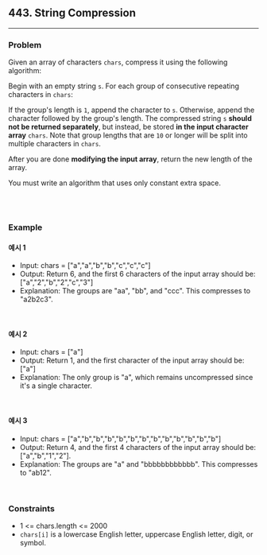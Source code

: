 ## 443. String Compression
---
### Problem
Given an array of characters `chars`, compress it using the following algorithm:

Begin with an empty string `s`. For each group of consecutive repeating characters in `chars`:

If the group's length is `1`, append the character to `s`.
Otherwise, append the character followed by the group's length.
The compressed string `s` **should not be returned separately**, but instead, be stored **in the input character array** `chars`. Note that group lengths that are `10` or longer will be split into multiple characters in `chars`.

After you are done **modifying the input array**, return the new length of the array.

You must write an algorithm that uses only constant extra space.

<br>
<br>

### Example
#### 예시 1
- Input: chars = ["a","a","b","b","c","c","c"]
- Output: Return 6, and the first 6 characters of the input array should be: ["a","2","b","2","c","3"]
- Explanation: The groups are "aa", "bb", and "ccc". This compresses to "a2b2c3".
<br>

#### 예시 2
- Input: chars = ["a"]
- Output: Return 1, and the first character of the input array should be: ["a"]
- Explanation: The only group is "a", which remains uncompressed since it's a single character.

<br>

#### 예시 3
- Input: chars = ["a","b","b","b","b","b","b","b","b","b","b","b","b"]
- Output: Return 4, and the first 4 characters of the input array should be: ["a","b","1","2"].
- Explanation: The groups are "a" and "bbbbbbbbbbbb". This compresses to "ab12".

<br>

### Constraints
- 1 <= chars.length <= 2000
- `chars[i]` is a lowercase English letter, uppercase English letter, digit, or symbol.
